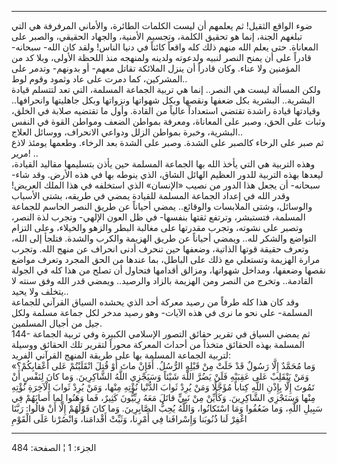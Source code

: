 ------------------------------------------------------------------------

ضوء الواقع الثقيل! ثم يعلمهم أن ليست الكلمات الطائرة، والأماني المرفرفة
هي التي تبلغهم الجنة، إنما هو تحقيق الكلمة، وتجسيم الأمنية، والجهاد
الحقيقي، والصبر على المعاناة. حتى يعلم الله منهم ذلك كله واقعاً كائناً في
دنيا الناس! ولقد كان الله- سبحانه- قادراً على أن يمنح النصر لنبيه ولدعوته
ولدينه ولمنهجه منذ اللحظة الأولى، وبلا كد من المؤمنين ولا عناء. وكان
قادراً أن ينزل الملائكة تقاتل معهم- أو بدونهم- وتدمر على المشركين، كما
دمرت على عاد وثمود وقوم لوط..  
ولكن المسألة ليست هي النصر.. إنما هي تربية الجماعة المسلمة، التي تعد
لتتسلم قيادة البشرية.. البشرية بكل ضعفها ونقصها وبكل شهواتها ونزواتها
وبكل جاهليتها وانحرافها.. وقيادتها قيادة راشدة تقتضي استعداداً عالياً من
القادة. وأول ما تقتضيه صلابة في الخلق، وثبات على الحق، وصبر على
المعاناة، ومعرفة بمواطن الضعف ومواطن القوة في النفس البشرية، وخبرة
بمواطن الزلل ودواعي الانحراف، ووسائل العلاج..  
ثم صبر على الرخاء كالصبر على الشدة. وصبر على الشدة بعد الرخاء. وطعمها
يومئذ لاذع مرير! ..  
وهذه التربية هي التي يأخذ الله بها الجماعة المسلمة حين يأذن بتسليمها
مقاليد القيادة، ليعدها بهذه التربية للدور العظيم الهائل الشاق، الذي
ينوطه بها في هذه الأرض. وقد شاء- سبحانه- أن يجعل هذا الدور من نصيب
«الإنسان» الذي استخلفه في هذا الملك العريض! وقدر الله في إعداد الجماعة
المسلمة للقيادة يمضي في طريقه، بشتى الأسباب والوسائل، وشتى الملابسات
والوقائع.. يمضي أحياناً عن طريق النصر الحاسم للجماعة المسلمة، فتستبشر،
وترتفع ثقتها بنفسها- في ظل العون الإلهي- وتجرب لذة النصر، وتصبر على
نشوته، وتجرب مقدرتها على مغالبة البطر والزهو والخيلاء، وعلى التزام
التواضع والشكر لله.. ويمضي أحياناً عن طريق الهزيمة والكرب والشدة. فتلجأ
إلى الله، وتعرف حقيقة قوتها الذاتية، وضعفها حين تنحرف أدنى انحراف عن
منهج الله. وتجرب مرارة الهزيمة وتستعلي مع ذلك على الباطل، بما عندها من
الحق المجرد وتعرف مواضع نقصها وضعفها، ومداخل شهواتها، ومزالق أقدامها
فتحاول أن تصلح من هذا كله في الجولة القادمة.. وتخرج من النصر ومن الهزيمة
بالزاد والرصيد.. ويمضي قدر الله وفق سنته لا يتخلف ولا يحيد..  
وقد كان هذا كله طرفاً من رصيد معركة أحد الذي يحشده السياق القرآني للجماعة
المسلمة- على نحو ما نرى في هذه الآيات- وهو رصيد مدخر لكل جماعة مسلمة
ولكل جيل من أجيال المسلمين.  
144- ثم يمضي السياق في تقرير حقائق التصور الإسلامي الكبيرة وفي تربية
الجماعة المسلمة بهذه الحقائق متخذاً من أحداث المعركة محوراً لتقرير تلك
الحقائق ووسيلة لتربية الجماعة المسلمة بها على طريقة المنهج القرآني
الفريد:  
«وَما مُحَمَّدٌ إِلَّا رَسُولٌ قَدْ خَلَتْ مِنْ قَبْلِهِ الرُّسُلُ. أَفَإِنْ ماتَ أَوْ قُتِلَ انْقَلَبْتُمْ عَلى
أَعْقابِكُمْ؟ وَمَنْ يَنْقَلِبْ عَلى عَقِبَيْهِ فَلَنْ يَضُرَّ اللَّهَ شَيْئاً وَسَيَجْزِي اللَّهُ الشَّاكِرِينَ. وَما
كانَ لِنَفْسٍ أَنْ تَمُوتَ إِلَّا بِإِذْنِ اللَّهِ كِتاباً مُؤَجَّلًا وَمَنْ يُرِدْ ثَوابَ الدُّنْيا نُؤْتِهِ
مِنْها، وَمَنْ يُرِدْ ثَوابَ الْآخِرَةِ نُؤْتِهِ مِنْها وَسَنَجْزِي الشَّاكِرِينَ. وَكَأَيِّنْ مِنْ نَبِيٍّ قاتَلَ
مَعَهُ رِبِّيُّونَ كَثِيرٌ، فَما وَهَنُوا لِما أَصابَهُمْ فِي سَبِيلِ اللَّهِ، وَما ضَعُفُوا وَمَا
اسْتَكانُوا، وَاللَّهُ يُحِبُّ الصَّابِرِينَ. وَما كانَ قَوْلَهُمْ إِلَّا أَنْ قالُوا: رَبَّنَا اغْفِرْ لَنا
ذُنُوبَنا وَإِسْرافَنا فِي أَمْرِنا، وَثَبِّتْ أَقْدامَنا، وَانْصُرْنا عَلَى الْقَوْمِ

------------------------------------------------------------------------

الجزء: 1 ¦ الصفحة: 484
